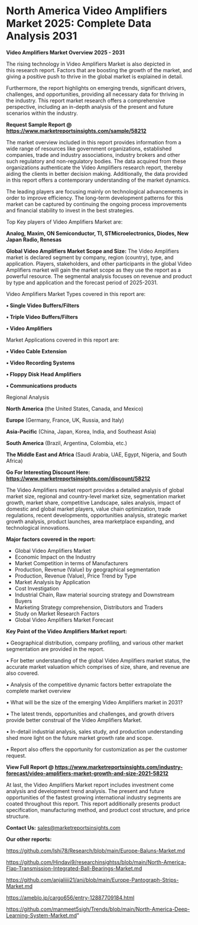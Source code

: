 # North America Video Amplifiers Market 2025: Complete Data Analysis 2031

<Strong> Video Amplifiers Market Overview 2025 - 2031</strong>

The rising technology in Video Amplifiers Market is also depicted in this research report. Factors that are boosting the growth of the market, and giving a positive push to thrive in the global market is explained in detail.

Furthermore, the report highlights on emerging trends, significant drivers, challenges, and opportunities, providing all necessary data for thriving in the industry. This report market research offers a comprehensive perspective, including an in-depth analysis of the present and future scenarios within the industry.

<strong>Request Sample Report @ <a href=https://www.marketreportsinsights.com/sample/58212>https://www.marketreportsinsights.com/sample/58212</a></strong>

The market overview included in this report provides information from a wide range of resources like government organizations, established companies, trade and industry associations, industry brokers and other such regulatory and non-regulatory bodies. The data acquired from these organizations authenticate the Video Amplifiers research report, thereby aiding the clients in better decision making. Additionally, the data provided in this report offers a contemporary understanding of the market dynamics.

The leading players are focusing mainly on technological advancements in order to improve efficiency. The long-term development patterns for this market can be captured by continuing the ongoing process improvements and financial stability to invest in the best strategies.

Top Key players of Video Amplifiers Market are:

<strong>Analog, Maxim, ON Semiconductor, TI, STMicroelectronics, Diodes, New Japan Radio, Renesas</strong>

<strong><b>Global Video Amplifiers Market Scope and Size:</b></strong>
The Video Amplifiers market is declared segment by company, region (country), type, and application. Players, stakeholders, and other participants in the global Video Amplifiers market will gain the market scope as they use the report as a powerful resource. The segmental analysis focuses on revenue and product by type and application and the forecast period of 2025-2031.

Video Amplifiers Market Types covered in this report are:

<strong>• Single Video Buffers/Filters

• Triple Video Buffers/Filters

• Video Amplifiers</strong>

Market Applications covered in this report are:

<strong>• Video Cable Extension

• Video Recording Systems

• Floppy Disk Head Amplifiers

• Communications products</strong> 

Regional Analysis

<strong>North America</strong> (the United States, Canada, and Mexico)

<strong>Europe</strong> (Germany, France, UK, Russia, and Italy)

<strong>Asia-Pacific</strong> (China, Japan, Korea, India, and Southeast Asia)

<strong>South America</strong> (Brazil, Argentina, Colombia, etc.)

<strong>The Middle East and Africa</strong> (Saudi Arabia, UAE, Egypt, Nigeria, and South Africa)

<strong>Go For Interesting Discount Here: <a href=https://www.marketreportsinsights.com/discount/58212>https://www.marketreportsinsights.com/discount/58212</a></strong>

The Video Amplifiers market report provides a detailed analysis of global market size, regional and country-level market size, segmentation market growth, market share, competitive Landscape, sales analysis, impact of domestic and global market players, value chain optimization, trade regulations, recent developments, opportunities analysis, strategic market growth analysis, product launches, area marketplace expanding, and technological innovations.

<strong><b>Major factors covered in the report:</b></strong>
<ul>
  <li>Global Video Amplifiers Market </li>
  <li>Economic Impact on the Industry</li>
  <li>Market Competition in terms of Manufacturers</li>
  <li>Production, Revenue (Value) by geographical segmentation</li>
  <li>Production, Revenue (Value), Price Trend by Type</li>
  <li>Market Analysis by Application</li>
  <li>Cost Investigation</li>
  <li>Industrial Chain, Raw material sourcing strategy and Downstream Buyers</li>
  <li>Marketing Strategy comprehension, Distributors and Traders</li>
  <li>Study on Market Research Factors</li>
  <li>Global Video Amplifiers Market Forecast</li>
</ul>

<strong><b>Key Point of the Video Amplifiers Market report:</b></strong>

• Geographical distribution, company profiling, and various other market segmentation are provided in the report.

• For better understanding of the global Video Amplifiers market status, the accurate market valuation which comprises of size, share, and revenue are also covered.

• Analysis of the competitive dynamic factors better extrapolate the complete market overview

• What will be the size of the emerging Video Amplifiers market in 2031?

• The latest trends, opportunities and challenges, and growth drivers provide better construal of the Video Amplifiers Market.

• In-detail industrial analysis, sales study, and production understanding shed more light on the future market growth rate and scope.

• Report also offers the opportunity for customization as per the customer request.

<strong><b>View Full Report @ <a href=https://www.marketreportsinsights.com/industry-forecast/video-amplifiers-market-growth-and-size-2021-58212>https://www.marketreportsinsights.com/industry-forecast/video-amplifiers-market-growth-and-size-2021-58212</a></b></strong>


At last, the Video Amplifiers Market report includes investment come analysis and development trend analysis. The present and future opportunities of the fastest growing international industry segments are coated throughout this report. This report additionally presents product specification, manufacturing method, and product cost structure, and price structure.

<strong>Contact Us:</strong>
sales@marketreportsinsights.com

<strong>Our other reports:</strong>

<a href=https://github.com/Ishi78/Research/blob/main/Europe-Baluns-Market.md>https://github.com/Ishi78/Research/blob/main/Europe-Baluns-Market.md</a>

<a href=https://github.com/Hindavi9/researchinsightss/blob/main/North-America-Flap-Transmission-Integrated-Ball-Bearings-Market.md>https://github.com/Hindavi9/researchinsightss/blob/main/North-America-Flap-Transmission-Integrated-Ball-Bearings-Market.md</a>

<a href=https://github.com/anjaliiii21/ani/blob/main/Europe-Pantograph-Strips-Market.md>https://github.com/anjaliiii21/ani/blob/main/Europe-Pantograph-Strips-Market.md</a>

<a href=https://ameblo.jp/cargo656/entry-12887709184.html>https://ameblo.jp/cargo656/entry-12887709184.html</a>

<a href=https://github.com/manmeet5sigh/Trends/blob/main/North-America-Deep-Learning-System-Market.md>https://github.com/manmeet5sigh/Trends/blob/main/North-America-Deep-Learning-System-Market.md</a>"
